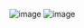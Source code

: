 ![image](https://user-images.githubusercontent.com/44788583/206128977-09e0413f-a98b-4f35-a12c-a8252feb60e3.png)
![image](https://user-images.githubusercontent.com/44788583/206129146-3753ee76-7aba-44cd-bfe1-a4741bc02aef.png)
